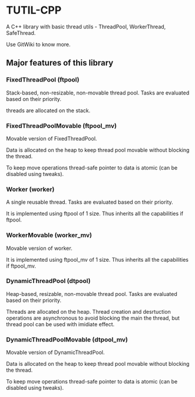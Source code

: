 # TUTIL-CPP
A C++ library with basic thread utils - ThreadPool, WorkerThread, SafeThread.

Use GitWiki to know more.

## Major features of this library

### FixedThreadPool (ftpool)
Stack-based, non-resizable, non-movable thread pool. Tasks are evaluated based on their priority.

threads are allocated on the stack.

### FixedThreadPoolMovable (ftpool_mv)
Movable version of FixedThreadPool.

Data is allocated on the heap to keep thread pool movable without blocking the thread.

To keep move operations thread-safe pointer to data is atomic (can be disabled using tweaks).

### Worker (worker)
A single reusable thread. Tasks are evaluated based on their priority.

It is implemented using ftpool of 1 size. Thus inherits all the capabilities if ftpool.

### WorkerMovable (worker_mv)
Movable version of worker.

It is implemented using ftpool_mv of 1 size. Thus inherits all the capabilities if ftpool_mv.

### DynamicThreadPool (dtpool)
Heap-based, resizable, non-movable thread pool. Tasks are evaluated based on their priority.

Threads are allocated on the heap. Thread creation and desrtuction operations are asynchronous to avoid blocking the main the thread, but thread pool can be used with imidiate effect.

### DynamicThreadPoolMovable (dtpool_mv)
Movable version of DynamicThreadPool.

Data is allocated on the heap to keep thread pool movable without blocking the thread.

To keep move operations thread-safe pointer to data is atomic (can be disabled using tweaks).
